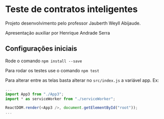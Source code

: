 # Teste de contratos inteligentes

Projeto desenvolvimento pelo professor Jauberth Weyll Abijaude.

Apresentação auxiliar por Henrique Andrade Serra

## Configurações iniciais

Rode o comando `npm install --save`

Para rodar os testes use o comando `npm test`

Para alterar entre as telas basta alterar no `src/index.js` a variável app. Ex:

```JavaScript
...
import App3 from "./App3";
import * as serviceWorker from "./serviceWorker";

ReactDOM.render(<App3 />, document.getElementById("root"));
...
```
